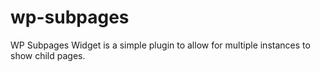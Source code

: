 wp-subpages
===========

WP Subpages Widget is a simple plugin to allow for multiple instances to show child pages.
